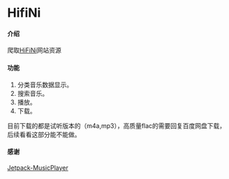 # HifiNi

#### 介绍

爬取[HiFiNi](https://www.hifini.com/)网站资源

#### 功能

1. 分类音乐数据显示。
2. 搜索音乐。
3. 播放。
4. 下载。

目前下载的都是试听版本的（m4a,mp3），高质量flac的需要回复百度网盘下载，后续看看这部分能不能做。


#### 感谢

[Jetpack-MusicPlayer](https://github.com/KunMinX/Jetpack-MusicPlayer)




